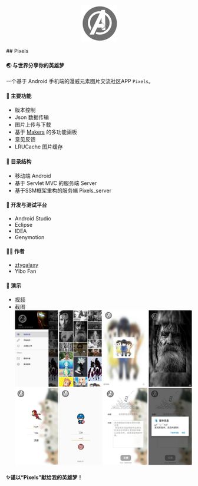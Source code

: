 <p align="center">
	<img width="100" height="100" src="Android\mark\src\main\res\drawable-nodpi\aven.png" alt="logo">
</p>
## Pixels

#### 🌏 与世界分享你的英雄梦

一个基于 Android 手机端的漫威元素图片交流社区APP `Pixels`。

#### 🔨 主要功能

- 版本控制
- Json 数据传输
- 图片上传与下载
- 基于 [Makers](https://github.com/dsandler/markers) 的多功能画板
- 意见反馈
- LRUCache 图片缓存

#### 📕 目录结构

- 移动端 Android
- 基于 Servlet MVC 的服务端 Server
- 基于SSM框架重构的服务端 Pixels_server 

#### 🚆 开发与测试平台

- Android Studio
- Eclipse
- IDEA
- Genymotion

#### 👨‍💻 作者

- [ztygalaxy](https://tyzhang.top)
- Yibo Fan

#### 🎨 演示

-  [视频](S80601-19091015.mp4)
- 截图![Demo](screenshot.png)

#### ✨谨以“Pixels”献给我的英雄梦！

